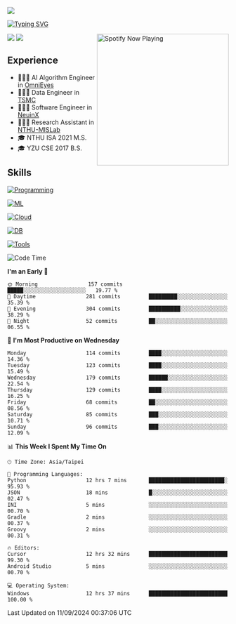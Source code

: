 ![](https://komarev.com/ghpvc/?username=peter0512lee&color=ff69b4)

[![Typing SVG](https://readme-typing-svg.herokuapp.com?color=F742BA&size=20&lines=Hi!+I'm+JYL)](https://git.io/typing-svg)

[<img src="https://spotify-now-playing.peter0512lee.vercel.app/api/spotify-playing" alt="Spotify Now Playing" width="300" align="right" />](https://open.spotify.com/user/21iyoswqgnkoe7peuesmqnhgy)

![](https://leetcard.jacoblin.cool/peter0512lee?theme=dark)
![](https://github-readme-activity-graph.vercel.app/graph?username=peter0512lee&theme=github)

## Experience
- 🧑🏻‍💻 AI Algorithm Engineer in [OmniEyes](https://www.theomnieyes.com/)
- 🧑🏻‍💻 Data Engineer in [TSMC](https://www.tsmc.com/)
- 🧑🏻‍💻 Software Engineer in [NeuinX](https://neuinx.com/)
- 🧑🏻‍💻 Research Assistant in [NTHU-MISLab](https://mislab.cs.nthu.edu.tw/)
- 🎓 NTHU ISA 2021 M.S.
- 🎓 YZU CSE 2017 B.S.

## Skills
[![Programming](https://skillicons.dev/icons?i=cpp,py,kotlin)](https://skillicons.dev)

[![ML](https://skillicons.dev/icons?i=pytorch,opencv,sklearn)](https://skillicons.dev)

<!-- [![Web](https://skillicons.dev/icons?i=html,css,react,tailwind,nodejs,vite)](https://skillicons.dev) -->

[![Cloud](https://skillicons.dev/icons?i=aws,azure,docker,k8s)](https://skillicons.dev)

[![DB](https://skillicons.dev/icons?i=postgresql,firebase,sqlite,mongodb)](https://skillicons.dev)

[![Tools](https://skillicons.dev/icons?i=git,github,githubactions,vscode,postman,anaconda,androidstudio)](https://skillicons.dev)

<!--
<table><tr><td valign="top" width="50%">

<img src="https://github-readme-stats-sigma-five.vercel.app/api?username=peter0512lee&hide_border=true&show_icons=true&locale=en&layout=compact&theme=dracula" align="left" style="width: 100%" />

</td><td valign="top" width="50%">

<img src="https://github-readme-stats-sigma-five.vercel.app/api/top-langs?username=peter0512lee&hide_border=true&show_icons=true&locale=en&layout=compact&theme=dracula" align="left" style="width: 100%" />

</td></tr></table>  
-->

<!--START_SECTION:waka-->
![Code Time](http://img.shields.io/badge/Code%20Time-1%2C274%20hrs%2053%20mins-blue)

**I'm an Early 🐤** 

```text
🌞 Morning                157 commits         █████░░░░░░░░░░░░░░░░░░░░   19.77 % 
🌆 Daytime                281 commits         █████████░░░░░░░░░░░░░░░░   35.39 % 
🌃 Evening                304 commits         ██████████░░░░░░░░░░░░░░░   38.29 % 
🌙 Night                  52 commits          ██░░░░░░░░░░░░░░░░░░░░░░░   06.55 % 
```
📅 **I'm Most Productive on Wednesday** 

```text
Monday                   114 commits         ████░░░░░░░░░░░░░░░░░░░░░   14.36 % 
Tuesday                  123 commits         ████░░░░░░░░░░░░░░░░░░░░░   15.49 % 
Wednesday                179 commits         ██████░░░░░░░░░░░░░░░░░░░   22.54 % 
Thursday                 129 commits         ████░░░░░░░░░░░░░░░░░░░░░   16.25 % 
Friday                   68 commits          ██░░░░░░░░░░░░░░░░░░░░░░░   08.56 % 
Saturday                 85 commits          ███░░░░░░░░░░░░░░░░░░░░░░   10.71 % 
Sunday                   96 commits          ███░░░░░░░░░░░░░░░░░░░░░░   12.09 % 
```


📊 **This Week I Spent My Time On** 

```text
🕑︎ Time Zone: Asia/Taipei

💬 Programming Languages: 
Python                   12 hrs 7 mins       ████████████████████████░   95.93 % 
JSON                     18 mins             █░░░░░░░░░░░░░░░░░░░░░░░░   02.47 % 
INI                      5 mins              ░░░░░░░░░░░░░░░░░░░░░░░░░   00.70 % 
Gradle                   2 mins              ░░░░░░░░░░░░░░░░░░░░░░░░░   00.37 % 
Groovy                   2 mins              ░░░░░░░░░░░░░░░░░░░░░░░░░   00.31 % 

🔥 Editors: 
Cursor                   12 hrs 32 mins      █████████████████████████   99.30 % 
Android Studio           5 mins              ░░░░░░░░░░░░░░░░░░░░░░░░░   00.70 % 

💻 Operating System: 
Windows                  12 hrs 37 mins      █████████████████████████   100.00 % 
```


 Last Updated on 11/09/2024 00:37:06 UTC
<!--END_SECTION:waka-->


<!--
**peter0512lee/peter0512lee** is a ✨ _special_ ✨ repository because its `README.md` (this file) appears on your GitHub profile.

